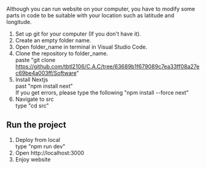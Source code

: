 Although you can run website on your computer, you have to modify some parts in code to be suitable with your location such as latitude and longitude. <br>
1. Set up git for your computer (If you don't have it). <br>
2. Create an empty folder name. <br>
3. Open folder_name in terminal in Visual Studio Code. <br>
4. Clone the repository to folder_name. <br>
    paste "git clone https://github.com/tbtl2106/C.A.C/tree/63689b1f679089c7ea33ff08a27ec69be4a003ff/Software" <br>
5. Install Nextjs <br>
    past "npm install next" <br>
    If you get errors, please type the following "npm install --force next" <br>
6. Navigate to src <br>
    type "cd src" <br>
    
## Run the project <br>
1. Deploy from local <br>
    type "npm run dev" <br>
2. Open http://localhost:3000 <br>
3. Enjoy website  





